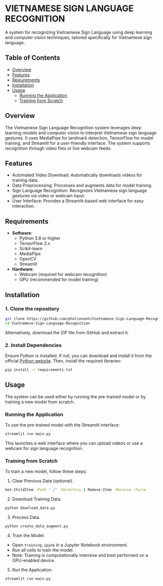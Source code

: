 # VIETNAMESE SIGN LANGUAGE RECOGNITION
A system for recognizing Vietnamese Sign Language using deep learning and computer vision techniques, tailored specifically for Vietnamese sign language.
## Table of Contents
- [Overview](#overview)
- [Features](#features)
- [Requirements](#requirements)
- [Installation](#installation)
- [Usage](#usage)
  - [Running the Application](#running-the-application)
  - [Training from Scratch](#training-from-scratch)
## Overview
The Vietnamese Sign Language Recognition system leverages deep learning models and computer vision to interpret Vietnamese sign language gestures. It uses MediaPipe for landmark detection, TensorFlow for model training, and Streamlit for a user-friendly interface. The system supports recognition through video files or live webcam feeds.
## Features
- Automated Video Download: Automatically downloads videos for training data.
- Data Preprocessing: Processes and augments data for model training.
- Sign Language Recognition: Recognizes Vietnamese sign language gestures via video or webcam input.
- User Interface: Provides a Streamlit-based web interface for easy interaction.
## Requirements
- **Software**:
    - Python 3.8 or higher
    - TensorFlow 2.x
    - Scikit-learn
    - MediaPipe
    - OpenCV
    - Streamlit
- **Hardware**:
    - Webcam (required for webcam recognition)
    - GPU (recommended for model training)
## Installation
### 1. Clone the repository
```bash
git clone https://github.com/photienanh/Vietnamese-Sign-Language-Recognition
cd Vietnamese-Sign-Language-Recognition
```
Alternatively, download the ZIP file from GitHub and extract it.
### 2. Install Dependencies
Ensure Python is installed. If not, you can download and install it from the official [Python website](https://www.python.org/downloads/). Then, install the required libraries:
```bash
pip install -r requirements.txt
```
## Usage
The system can be used either by running the pre-trained model or by training a new model from scratch.
### Running the Application
To use the pre-trained model with the Streamlit interface:
```bash
streamlit run main.py
```
This launches a web interface where you can upload videos or use a webcam for sign language recognition.
### Training from Scratch
To train a new model, follow these steps:
1. Clear Previous Data (optional).
```bash
Get-ChildItem -Path "./" -Directory | Remove-Item -Recurse -Force
```
2. Download Training Data.
```bash
python download_data.py
```

3. Process Data.
```bash
python create_data_augment.py
```

4. Train the Model.
- Open ```training.ipynb``` in a Jupyter Notebook environment.
- Run all cells to train the model.
- Note: Training is computationally intensive and best performed on a GPU-enabled device.
5. Run the Application.
```bash
streamlit run main.py
```
